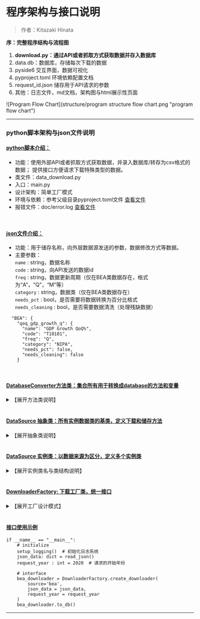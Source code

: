 # 程序架构与接口说明
> 作者：Kitazaki Hinata

**序：完整程序结构与流程图**
1. **download.py：通过API或者抓取方式获取数据并存入数据库**
2. data.db：数据库，存储每次下载的数据
3. pyside6 交互界面，数据可视化
4. pyproject.toml 环境依赖配置文档
5. request_id.json 储存用于API请求的参数
6. 其他：日志文件，md文档，架构图与html展示性页面

![Program Flow Chart](structure/program structure flow chart.png "program flow chart")
***

###  python脚本架构与json文件说明
#### <u>**python脚本介绍：** </u><br>
* 功能：使用外部API或者抓取方式获取数据，并录入数据库/转存为csv格式的数据；
提供接口方便请求下载特殊类型的数据。
* 类文件：data_download.py
* 入口：main.py
* 设计架构：简单工厂模式
* 环境与依赖：参考父级目录pyproject.toml文件  [查看文件](../pyproject.toml) <br>
* 报错文件：doc/error.log [查看文件](error.log) <br>
<br>


#### <u>**json文件介绍：**</u><br>
* 功能：用于储存名称，向外层数据源发送的参数，数据修改方式等数据。 <br>
* 主要参数：<br>
```name``` : string，数据名称<br>
```code``` : string，向API发送的数据id<br>
```freq``` : string，数据更新周期（仅在BEA类数据存在，格式为“A”，“Q”，“M”等）<br>
```category``` : string，数据类（仅在BEA类数据存在）<br>
```needs_pct``` : bool，是否需要将数据转换为百分比格式<br>
```needs_cleaning``` : bool，是否需要数据清洗（处理残缺数据）<br>
```
  "BEA": {      
    "qoq_gdp_growth_q": {  
      "name": "GDP Growth QoQ%",
      "code": "T10101",
      "freq": "Q",
      "category": "NIPA",
      "needs_pct": false,
      "needs_cleaning": false
    }
```
<br>

#### <u>**DatabaseConverter方法类：集合所有用于转换成database的方法和变量**</u><br>
<details>
      <summary>【展开方法类说明】</summary>

注：除了```write_info_db```函数，其余函数均用于内部调用
- ```_convert_month_str_to_num``` : 将月份字符串转换为数字，内部函数
- ```_rename_bea_date_col``` : 统一时间轴的函数，输入df，输出修改完日期格式的df ；统一所有的数据时间戳在第一列且名称叫date；
- ```_format_converter``` : 统一数据格式，输入df，输出统一格式的df
     - ```data_name``` 数据名称，用于报错与列名，```table_config["code"]```
     - ```is_pct_data``` 判断是否是百分比数据，默认为False，输入json的```needs_pct```。
- ```_create_ts_sheet``` : 创建Time_Series表，如果存在则跳过
- ```write_info_db``` : 封装输出dataframe数据到data.db数据库，包含统一不同数据dataframe的时间戳的功能。
  - ```data_name``` df与db的列名，以及报错信息
  - ```start_date``` 起始日期，str类型而非date/datetime类型
  - ```is_time_series``` 判断是否是时序数据，如果True则数据进入Time_Series表，否则单独创建新表
  - ```is_pct_data``` 判断是否是百分比数据，传入json参数
</details>

<br>

#### <u>**DataSource 抽象类：所有实例数据类的基类，定义下载和储存方法**</u><br>
<details>
      <summary>【展开抽象类说明】</summary>

所有继承DataSource的实例类必须包含两个方法：
1. ```to_db```
   - 功能：将数据传入至 `data.db` 数据库  
   - 返回值：None/Dict(name, dataframe) <br>
   (直接请求该方法，将会直接将数据传入data.db然后返回None; 当请求下载csv时，to_csv方法将修改参数```return_df```为True，使该方法返回有dataframe的字典)

2. ```to_csv```
   - 功能：下载 CSV 格式数据到 `csv` 文件夹。**后续会修改该方法，通过直接对接database。**
   - 返回值：None

```
class DataSource(ABC):
    @abstractmethod
    def to_db(self, return_df : bool = False):
        pass
    def to_csv(self) -> None:
        pass
```
</details>
<br>


#### <u>**DataSource 实例类：以数据来源为区分，定义多个实例类**</u><br>
<details>
      <summary>【展开实例类名与类结构说明】</summary>

<span id="实例类数据列表"></span>
实例类数据列表

| 类名                        | 数据来源说明                  | 数据源简称```source```参数 |
|---------------------------|-------------------------|---------------|
| BEADownloader             | 美国国家统计局API数据            | bea           |
| YFDownloader              | 雅虎yfinance美股API数据       | yf            |
| FREDDownloader            | 美国Federal Reserve API数据 | fred          |
| BLSDownloader            | 美国劳工局API数据              | bls           |
| TEDownloader              | TradingEconomics平台数据    | te            |
| ISMDownloader             | ISM美国制造业/服务业数据          | ism           |
| FedWatchDownloader        | CME FedWatch数据          | fw            |
| DallasFedDownloader        | 达拉斯联储制造业数据              | dfm           |
| NewYorkFedDownloader      | 纽约联储经济数据                | nyf           |
| InflaNowcastingDownloader  | 克里夫兰联储实时通胀预测数据          | cin           |
| EminiDownloader           | CME E-mini期货交易数据        | em            |
| ForexSwapDownloader       | 外汇掉期数据                  | fs            |

**传入实例类的参数：**<br>
1. ```json_dict``` : 从```request_id.json```文件中提取的字典格式数据，用于向api或者方法传参，输出数据名称。json示例对应下方create_downloader里面的json_dick，二者所传入的json_dict一致。<br>
2. ```api_key``` : 从.env文件中提取出的api key，用于向api请求数据。<br>
3. ```request_year``` : 获取数据的起始年份<br>

**实例类的方法：**<br>
1. ```to_db``` : 将数据写入数据库。<br>
<注：```return_df```是类内部参数，返回值变成dataframe而不是None，给下面的to_csv下载数据用><br>
2. ```to_csv``` : 将数据写入csv文件。**后续会修改该方法，通过直接对接database。**<br>

</details>
<br>


#### <u>**DownloaderFactory: 下载工厂类，统一接口**</u><br>
<details>
   <summary>【展开工厂设计模式】</summary>

```
    @classmethod
    def create_downloader(
            cls,
            source: str,
            json_data: dict,   # full json data, not just one item in the dict
            request_year : int,
    ) -> 'DataDownloader' or None:
```
```_get_api_key``` : 私有类方法，用于类方法内部调用对应的api。<br>
```create_downloader``` : 工厂方法，根据输入参数创建实例类对象并返回。<br>
- ```source``` : 输入数据源简称（参考上文的实例类名表）<br>
- ```json_data``` : 将```main.py```里面的```json_data```传出的完整json文件全部作为参数传入```create_downloader```方法， 
工厂会自动根据传入的```source```参数筛选需要的字典并传入实例类<br>
</details>
<br>


#### <u>**接口使用示例**</u>
```angular2html
if __name__ == "__main__":
    # initialize
    setup_logging()  # 初始化日志系统
    json_data: dict = read_json()
    request_year : int = 2020  # 请求的开始年份
    
    # interface
    bea_downloader = DownloaderFactory.create_downloader(
        source='bea',
        json_data = json_data,
        request_year = request_year
    )
    bea_downloader.to_db()
```
***
